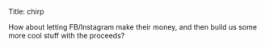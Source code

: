 Title: chirp

How about letting FB/Instagram make their money, and then build us some more cool stuff with the proceeds?
